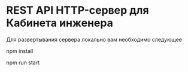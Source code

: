 # REST API HTTP-сервер для Кабинета инженера

Для развертывания сервера локально вам необходимо следующее

npm install

npm run start

